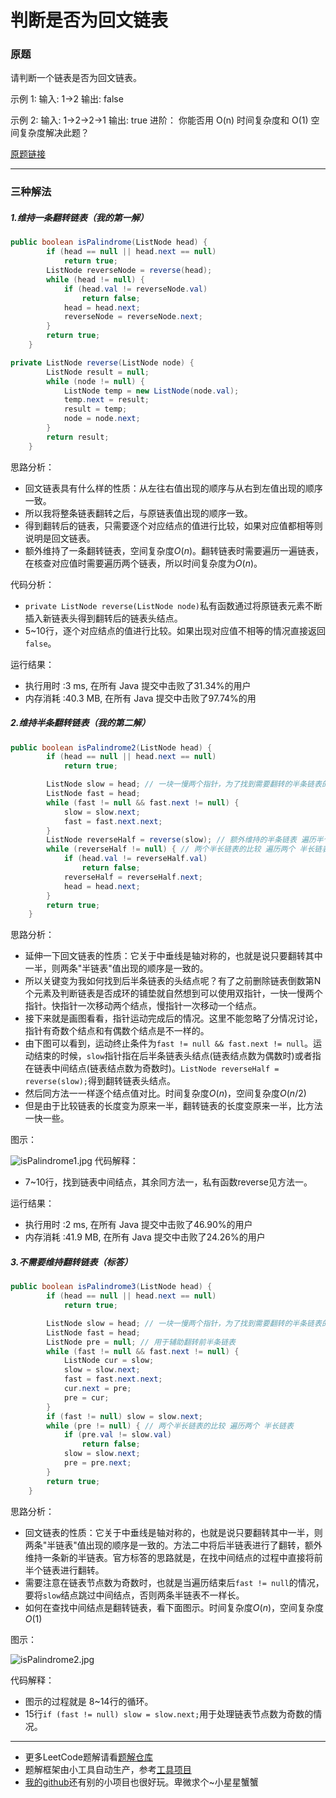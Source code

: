 # 判断是否为回文链表

### 原题
请判断一个链表是否为回文链表。

示例 1:
输入: 1->2
输出: false

示例 2:
输入: 1->2->2->1
输出: true
进阶：
你能否用 O(n) 时间复杂度和 O(1) 空间复杂度解决此题？

[原题链接](https://leetcode-cn.com/problems/palindrome-linked-list/)

---

### 三种解法

##### 1.维持一条翻转链表（我的第一解）

```java
public boolean isPalindrome(ListNode head) {
        if (head == null || head.next == null)
            return true;
        ListNode reverseNode = reverse(head);
        while (head != null) {
            if (head.val != reverseNode.val)
                return false;
            head = head.next;
            reverseNode = reverseNode.next;
        }
        return true;
    }

private ListNode reverse(ListNode node) {
        ListNode result = null;
        while (node != null) {
            ListNode temp = new ListNode(node.val);
            temp.next = result;
            result = temp;
            node = node.next;
        }
        return result;
    }
```

思路分析：

* 回文链表具有什么样的性质：从左往右值出现的顺序与从右到左值出现的顺序一致。
* 所以我将整条链表翻转之后，与原链表值出现的顺序一致。
* 得到翻转后的链表，只需要逐个对应结点的值进行比较，如果对应值都相等则说明是回文链表。
* 额外维持了一条翻转链表，空间复杂度$O(n)$。翻转链表时需要遍历一遍链表，在核查对应值时需要遍历两个链表，所以时间复杂度为$O(n)$。

代码分析：

* `private ListNode reverse(ListNode node)`私有函数通过将原链表元素不断插入新链表头得到翻转后的链表头结点。
* 5~10行，逐个对应结点的值进行比较。如果出现对应值不相等的情况直接返回`false`。

运行结果：
* 执行用时 :3 ms, 在所有 Java 提交中击败了31.34%的用户
* 内存消耗 :40.3 MB, 在所有 Java 提交中击败了97.74%的用

##### 2.维持半条翻转链表（我的第二解）

```java
public boolean isPalindrome2(ListNode head) {
        if (head == null || head.next == null)
            return true;

        ListNode slow = head; // 一块一慢两个指针，为了找到需要翻转的半条链表的起点。遍历半个链表
        ListNode fast = head;
        while (fast != null && fast.next != null) {
            slow = slow.next;
            fast = fast.next.next;
        }
        ListNode reverseHalf = reverse(slow); // 额外维持的半条链表 遍历半个链表
        while (reverseHalf != null) { // 两个半长链表的比较 遍历两个 半长链表
            if (head.val != reverseHalf.val)
                return false;
            reverseHalf = reverseHalf.next;
            head = head.next;
        }
        return true;
    }
```

思路分析：

* 延伸一下回文链表的性质：它关于中垂线是轴对称的，也就是说只要翻转其中一半，则两条"半链表"值出现的顺序是一致的。
* 所以关键变为我如何找到后半条链表的头结点呢？有了之前删除链表倒数第N个元素及判断链表是否成环的铺垫就自然想到可以使用双指针，一快一慢两个指针。快指针一次移动两个结点，慢指针一次移动一个结点。
* 接下来就是画图看看，指针运动完成后的情况。这里不能忽略了分情况讨论，指针有奇数个结点和有偶数个结点是不一样的。
* 由下图可以看到，运动终止条件为`fast != null && fast.next != null`。运动结束的时候，`slow`指针指在后半条链表头结点(链表结点数为偶数时)或者指在链表中间结点(链表结点数为奇数时)。`ListNode reverseHalf = reverse(slow);`得到翻转链表头结点。
* 然后同方法一一样逐个结点值对比。时间复杂度$O(n)$，空间复杂度$O(n/2)$
* 但是由于比较链表的长度变为原来一半，翻转链表的长度变原来一半，比方法一快一些。

图示：

![isPalindrome1.jpg](https://github.com/ustcyyw/yyw_algorithm/blob/master/easy/LinkedList/isPalindrome1.jpg?raw=true)
代码解释：
* 7~10行，找到链表中间结点，其余同方法一，私有函数reverse见方法一。

运行结果：
* 执行用时 :2 ms, 在所有 Java 提交中击败了46.90%的用户
* 内存消耗 :41.9 MB, 在所有 Java 提交中击败了24.26%的用户

##### 3.不需要维持翻转链表（标答）

```java
public boolean isPalindrome3(ListNode head) {
        if (head == null || head.next == null)
            return true;

        ListNode slow = head; // 一块一慢两个指针，为了找到需要翻转的半条链表的起点。遍历半个链表
        ListNode fast = head;
        ListNode pre = null; // 用于辅助翻转前半条链表
        while (fast != null && fast.next != null) {
            ListNode cur = slow;
            slow = slow.next;
            fast = fast.next.next;
            cur.next = pre;
            pre = cur;
        }
        if (fast != null) slow = slow.next;
        while (pre != null) { // 两个半长链表的比较 遍历两个 半长链表
            if (pre.val != slow.val)
                return false;
            slow = slow.next;
            pre = pre.next;
        }
        return true;
    }
```

思路分析：

* 回文链表的性质：它关于中垂线是轴对称的，也就是说只要翻转其中一半，则两条"半链表"值出现的顺序是一致的。方法二中将后半链表进行了翻转，额外维持一条新的半链表。官方标答的思路就是，在找中间结点的过程中直接将前半个链表进行翻转。
* 需要注意在链表节点数为奇数时，也就是当遍历结束后`fast != null`的情况，要将`slow`结点跳过中间结点，否则两条半链表不一样长。
* 如何在查找中间结点是翻转链表，看下面图示。时间复杂度$O(n)$，空间复杂度$O(1)$

图示：

![isPalindrome2.jpg](https://github.com/ustcyyw/yyw_algorithm/blob/master/easy/LinkedList/isPalindrome2.jpg?raw=true)

代码解释：

* 图示的过程就是 8~14行的循环。
* 15行`if (fast != null) slow = slow.next;`用于处理链表节点数为奇数的情况。

----

* 更多LeetCode题解请看[题解仓库](https://github.com/ustcyyw/yyw_algorithm)
* 题解框架由小工具自动生产，参考[工具项目](https://github.com/ustcyyw/markdown_tool)
* [我的github](https://github.com/ustcyyw)还有别的小项目也很好玩。卑微求个~小星星蟹蟹